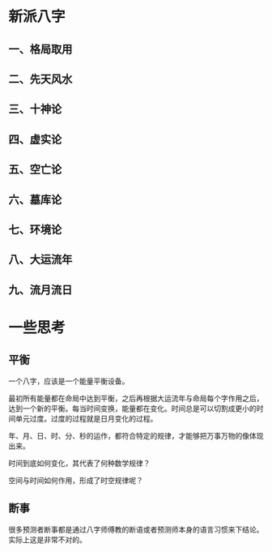 # 新派八字
## 一、格局取用
## 二、先天风水
## 三、十神论
## 四、虚实论
## 五、空亡论
## 六、墓库论
## 七、环境论
## 八、大运流年
## 九、流月流日


# 一些思考
## 平衡
一个八字，应该是一个能量平衡设备。

最初所有能量都在命局中达到平衡，之后再根据大运流年与命局每个字作用之后，达到一个新的平衡。每当时间变换，能量都在变化。时间总是可以切割成更小的时间单元过度。过度的过程就是日月变化的过程。

年、月、日、时、分、秒的运作，都符合特定的规律，才能够把万事万物的像体现出来。

时间到底如何变化，其代表了何种数学规律？

空间与时间如何作用，形成了时空规律呢？

## 断事
很多预测者断事都是通过八字师傅教的断语或者预测师本身的语言习惯来下结论。实际上这是非常不对的。
